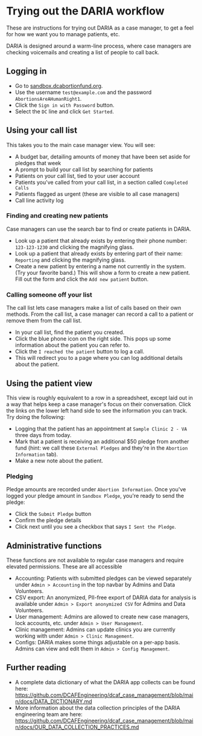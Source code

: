 # Trying out the DARIA workflow

These are instructions for trying out DARIA as a case manager, to get a feel for how we want you to manage patients, etc.

DARIA is designed around a warm-line process, where case managers are checking voicemails and creating a list of people to call back.

## Logging in

- Go to [sandbox.dcabortionfund.org](https://sandbox.dcabortionfund.org).
- Use the username `test@example.com` and the password `AbortionsAreAHumanRight1`.
- Click the `Sign in with Password` button.
- Select the `DC` line and click `Get Started`.

## Using your call list

This takes you to the main case manager view. You will see:

- A budget bar, detailing amounts of money that have been set aside for pledges that week
- A prompt to build your call list by searching for patients
- Patients on your call list, tied to your user account
- Patients you've called from your call list, in a section called `Completed Calls`
- Patients flagged as urgent (these are visible to all case managers)
- Call line activity log

### Finding and creating new patients

Case managers can use the search bar to find or create patients in DARIA.

- Look up a patient that already exists by entering their phone number: `123-123-1230` and clicking the magnifying glass.
- Look up a patient that already exists by entering part of their name: `Reporting` and clicking the magnifying glass.
- Create a new patient by entering a name not currently in the system. (Try your favorite band.) This will show a form to create a new patient. Fill out the form and click the `Add new patient` button.

### Calling someone off your list

The call list lets case managers make a list of calls based on their own methods. From the call list, a case manager can record a call to a patient or remove them from the call list.

- In your call list, find the patient you created.
- Click the blue phone icon on the right side. This pops up some information about the patient you can refer to.
- Click the `I reached the patient` button to log a call.
- This will redirect you to a page where you can log additional details about the patient.

## Using the patient view

This view is roughly equivalent to a row in a spreadsheet, except laid out in a way that helps keep a case manager's focus on their conversation. Click the links on the lower left hand side to see the information you can track. Try doing the following:

- Logging that the patient has an appointment at `Sample Clinic 2 - VA` three days from today.
- Mark that a patient is receiving an additional \$50 pledge from another fund (hint: we call these `External Pledges` and they're in the `Abortion Information` tab).
- Make a new note about the patient.

### Pledging

Pledge amounts are recorded under `Abortion Information`. Once you've logged your pledge amount in `Sandbox Pledge`, you're ready to send the pledge:

- Click the `Submit Pledge` button
- Confirm the pledge details
- Click next until you see a checkbox that says `I Sent the Pledge`.

## Administrative functions

These functions are not available to regular case managers and require elevated permissions. These are all accessible

- Accounting: Patients with submitted pledges can be viewed separately under `Admin > Accounting` in the top navbar by Admins and Data Volunteers.
- CSV export: An anonymized, PII-free export of DARIA data for analysis is available under `Admin > Export anonymized CSV` for Admins and Data Volunteers.
- User management: Admins are allowed to create new case managers, lock accounts, etc. under `Admin > User Management`.
- Clinic management: Admins can update clinics you are currently working with under `Admin > Clinic Management`.
- Configs: DARIA makes some things adjustable on a per-app basis. Admins can view and edit them in `Admin > Config Management`.

## Further reading

- A complete data dictionary of what the DARIA app collects can be found here:
  https://github.com/DCAFEngineering/dcaf_case_management/blob/main/docs/DATA_DICTIONARY.md
- More information about the data collection principles of the DARIA engineering team are here:
  https://github.com/DCAFEngineering/dcaf_case_management/blob/main/docs/OUR_DATA_COLLECTION_PRACTICES.md
